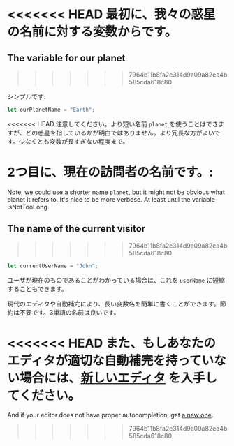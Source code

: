 <<<<<<< HEAD
最初に、我々の惑星の名前に対する変数からです。
=======
## The variable for our planet
>>>>>>> 7964b11b8fa2c314d9a09a82ea4b585cda618c80

シンプルです:

```js
let ourPlanetName = "Earth";
```

<<<<<<< HEAD
注意してください。より短い名前 `planet` を使うことはできますが、どの惑星を指しているかが明白ではありません。より冗長な方がよいです。少なくとも変数が長すぎない程度まで。

2つ目に、現在の訪問者の名前です。:
=======
Note, we could use a shorter name `planet`, but it might not be obvious what planet it refers to. It's nice to be more verbose. At least until the variable isNotTooLong.

## The name of the current visitor
>>>>>>> 7964b11b8fa2c314d9a09a82ea4b585cda618c80

```js
let currentUserName = "John";
```

ユーザが現在のものであることがわかっている場合は、これを `userName` に短縮することもできます。

現代のエディタや自動補完により、長い変数名を簡単に書くことができます。節約は不要です。3単語の名前は良いです。

<<<<<<< HEAD
また、もしあなたのエディタが適切な自動補完を持っていない場合には、[新しいエディタ](/code-editors) を入手してください。
=======
And if your editor does not have proper autocompletion, get [a new one](/code-editors).
>>>>>>> 7964b11b8fa2c314d9a09a82ea4b585cda618c80
